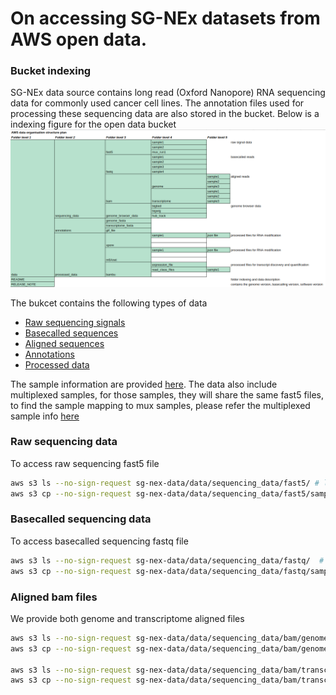 # On accessing SG-NEx datasets from AWS open data.

### Bucket indexing

SG-NEx data source contains long read (Oxford Nanopore) RNA sequencing data for commonly used cancer cell lines. The annotation files used for processing these sequencing data are also stored in the bucket. Below is a indexing figure for the open data bucket
![folder indexing\!](/docs/folder_indexing.png)

The bukcet contains the following types of data

   - [Raw sequencing signals](#fast5-data)            
   - [Basecalled sequences](#fastq-data)            
   - [Aligned sequences](#bam-data)             
   - [Annotations](#annotations)            
   - [Processed data](#processed-data)                    

The sample information are provided [here](/docs/sample_information.tsv). The data also include multiplexed samples, for those samples, they will share the same fast5 files, to find the sample mapping to mux samples, please refer the multiplexed sample info [here](/docs/multiplexed_samples.tsv)

### Raw sequencing data
To access raw sequencing fast5 file

```bash
aws s3 ls --no-sign-request sg-nex-data/data/sequencing_data/fast5/ # list samples 
aws s3 cp --no-sign-request sg-nex-data/data/sequencing_data/fast5/sample_name . --recursive  # download fast5 files to your local directory
```

### Basecalled sequencing data
To access basecalled sequencing fastq file

```bash
aws s3 ls --no-sign-request sg-nex-data/data/sequencing_data/fastq/  # list samples 
aws s3 cp --no-sign-request sg-nex-data/data/sequencing_data/fastq/sample_name . --recursive  # download fastq files to your local directory
```
### Aligned bam files

We provide both genome and transcriptome aligned files

```bash
aws s3 ls --no-sign-request sg-nex-data/data/sequencing_data/bam/genome  # list samples inside this folder
aws s3 cp --no-sign-request sg-nex-data/data/sequencing_data/bam/genome/sample_name . --recursive  # download bam files that are aligned to genome 

aws s3 ls --no-sign-request sg-nex-data/data/sequencing_data/bam/transcriptome  # list samples inside this folder
aws s3 cp --no-sign-request sg-nex-data/data/sequencing_data/bam/transcriptome/sample_name . --recursive  # download bam files that are aligned to transcriptome
```


